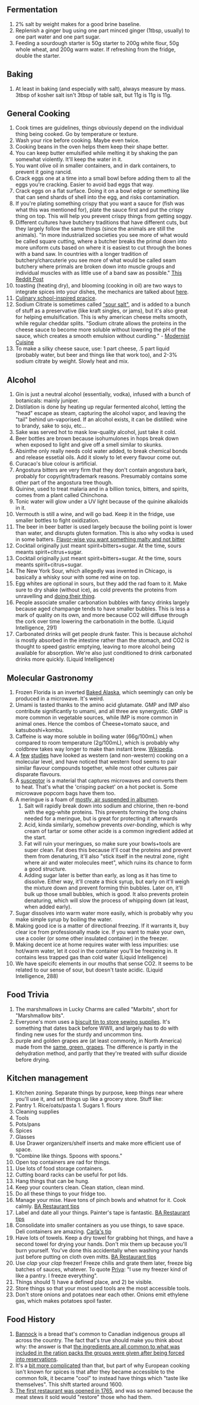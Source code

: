 ## Fermentation
1. 2% salt by weight makes for a good brine baseline.
1. Replenish a ginger bug using one part minced ginger (1tbsp, usually) to one part water and one part sugar.
1. Feeding a sourdough starter is 50g starter to 200g white flour, 50g whole wheat, and 200g warm water. If refreshing from the fridge, double the starter.

## Baking
1. At least in baking (and especially with salt), always measure by mass. 3tbsp of kosher salt isn't 3tbsp of table salt, but 11g is 11g is 11g.

## General Cooking
1. Cook times are guidelines, things obviously depend on the individual thing being cooked. Go by temperature or texture.
1. Wash your rice before cooking. Maybe even twice.
1. Cooking beans in the oven helps them keep their shape better.
1. You can keep butter emulsified while melting it by shaking the pan somewhat violently. It'll keep the water in it.
1. You want olive oil in smaller containers, and in dark containers, to prevent it going rancid.
1. Crack eggs one at a time into a small bowl before adding them to all the eggs you're cracking. Easier to avoid bad eggs that way.
1. Crack eggs on a flat surface. Doing it on a bowl edge or something like that can send shards of shell into the egg, and risks contamination.
1. If you're plating something crispy that you want a sauce for (fish was what this was mentioned for), plate the sauce first and put the crispy thing on top. This will help you prevent crispy things from getting soggy.
1. Different cultures have butchery traditions that have different cuts, but they largely follow the same things (since the animals are still the animals). "In more industrialized societies you see more of what would be called square cutting, where a butcher breaks the primal down into more uniform cuts based on where it is easiest to cut through the bones with a band saw. In countries with a longer tradition of butchery/charcuterie you see more of what would be called seam butchery where primals are broken down into muscle groups and individual muscles with as little use of a band saw as possible." [This Reddit Post](https://www.reddit.com/r/AskCulinary/comments/fqo8gu/are_there_different_cuts_of_meat_in_different/flrcm3d/)
1. toasting (heating dry), and blooming (cooking in oil) are two ways to integrate spices into your dishes, the mechanics are talked about [here](https://www.reddit.com/r/AskCulinary/comments/fpl8h7/toasting_spices_to_improve_flavor_is_a_common/).
1. [Culinary school-inspired pracice](https://www.reddit.com/r/AskCulinary/comments/ftcuyv/suggestions_for_culinary_school_type_exercises/fm6l9ce/).
1. Sodium Citrate is sometimes called ["sour salt"](https://www.youtube.com/watch?v=PTbdvND_YLQ), and is added to a bunch of stuff as a preservative (like kraft singles, or jams), but it's also great for helping emulsification. This is why american cheese melts smooth, while regular cheddar splits. "Sodium citrate allows the proteins in the cheese sauce to become more soluble without lowering the pH of the sauce, which creates a smooth emulsion without curdling." - [Modernist Cuisine](https://modernistcuisine.com/recipes/silky-smooth-macaroni-and-cheese/)
1. To make a silky cheese sauce, use: 1 part cheese, .5 part liquid (probably water, but beer and things like that work too), and 2-3% sodium citrate by weight. Slowly heat and mix.

## Alcohol
1. Gin is just a neutral alcohol (essentially, vodka), infused with a bunch of botanicals: mainly juniper.
1. Distilation is done by heating up regular fermented alcohol, letting the "head" escape as steam, capturing the alcohol vapor, and leaving the "tail" behind un-vaporised. If an alcohol exists, it can be distilled: wine to brandy, sake to soju, etc...
1. Sake was served hot to mask low-quality alcohol, just take it cold.
1. Beer bottles are brown because isohumulones in hops break down when exposed to light and give off a smell similar to skunks.
1. Absinthe only really needs cold water added, to break chemical bonds and release essetial oils. Add it slowly to let every flavour come out.
1. Curacao's blue colour is artificial.
1. Angostura bitters are very firm that they don't contain angostura bark, probably for copyright/trademark reasons. Presumably contains some other part of the angostura tree though.
1. Quinine, used to treat malaria and in a billion tonics, bitters, and spirits, comes from a plant called Chinchona.
1. Tonic water will glow under a UV light because of the quinine alkaloids in it.
1. Vermouth is still a wine, and will go bad. Keep it in the fridge, use smaller bottles to fight oxidization.
1. The beer in beer batter is used largely because the boiling point is lower than water, and disrupts gluten formation. This is also why vodka is used in some batters. [Flavor-wise you want something malty and not bitter](https://cooking.stackexchange.com/a/103312)
1. Cocktail originally just meant spirit+bitters+sugar. At the time, sours meants spirit+citrus+sugar.
1. Cocktail originally just meant spirit+bitters+sugar. At the time, sours meants spirit+citrus+sugar.
1. The New York Sour, which allegedly was invented in Chicago, is basically a whisky sour with some red wine on top.
1. Egg whites are optional in sours, but they add the rad foam to it. Make sure to dry shake (without ice), as cold prevents the proteins from unravelling and [doing their thing](https://drinks.seriouseats.com/2011/08/cocktail-101-how-to-use-eggs-in-cocktails-what-do-egg-whites-do-in-drinks.html).
1. People associate smaller carbonation bubbles with fancy drinks largely because aged champange tends to have smaller bubbles. This is less a mark of quality on its own, and more because CO2 will diffuse through the cork over time lowering the carbonatioln in the bottle. (Liquid Intelligence, 291)
1. Carbonated drinks will get people drunk faster. This is because alchohol is mostly absorbed in the intestine rather than the stomach, and CO2 is thought to speed gastric emptying, leaving to more alcohol being available for absorption. We're also just conditioned to drink carbonated drinks more quickly. (Liquid Intelligence)

## Molecular Gastronomy
1. Frozen Florida is an inverted [Baked Alaska](https://en.wikipedia.org/wiki/Baked_Alaska), which seemingly can only be produced in a microwave. It's weird.
1. Umami is tasted thanks to the amino acid glutamate. GMP and IMP also contribute significantly to umami, and all three are synergystic. GMP is more common in vegetable sources, while IMP is more common in animal ones. Hence the combos of Cheese+tomato sauce, and katsuboshi+kombu.
1. Caffeine is way more soluble in boiling water (66g/100mL) when compared to room temperature (2g/100mL), which is probably why coldbrew takes way longer to make than instant brew. [Wikipedia](https://en.wikipedia.org/wiki/Caffeine#Chemistry).
1. A [few](https://www.nature.com/articles/srep00196) [studies](https://arxiv.org/ftp/arxiv/papers/1502/1502.03815.pdf) have looked as western (and non-western) cooking on a molecular level, and have noticed that western food seems to pair similar flavour compounds together, while most other cultures pair disparate flavours.
1. A [susceptor](https://en.wikipedia.org/wiki/Susceptor) is a material that captures microwaves and converts them to heat. That's what the 'crisping packet' on a hot pocket is. Some microwave popcorn bags have them too.
1. A meringue is a foam of [mostly, air suspended in albumen](https://devilsfoodkitchen.com/2016/07/16/food-science-meringue/).
    1. Salt will rapidly break down into sodium and chlorine, then re-bond with the egg-white proteins. This prevents forming the long chains needed for a meringue, but is great for protecting it afterwards
    1. Acid, kinda similarly, somehow prevents *over-bonding*, which is why cream of tartar or some other acide is a common ingredient added at the start.
    1. Fat will ruin your meringues, so make sure your bowls+tools are super clean. Fat does this because it'll coat the proteins and prevent them from denaturing, it'll also "stick itself in the neutral zone, right where air and water molecules meet", which ruins its chance to form a good structure.
    1. Adding sugar later is better than early, as long as it has time to dissolve. Either way, it'll create a thick syrup, but early on it'll weigh the mixture down and prevent forming thin bubbles. Later on, it'll bulk up those small bubbles, which is good. It also prevents protein denaturing, which will slow the process of whipping down (at least, when added early).
1. Sugar dissolves into warm water more easily, which is probably why you make simple syrup by boiling the water.
1. Making good ice is a matter of directional freezing. If it warrants it, buy clear ice from professionally made ice. If you want to make your own, use a cooler (or some other insulated container) in the freezer.
1. Making decent ice at home requires water with less impurities: use hot/warm water, let it cool in the container you'll be freezeing in. It contains less trapped gas than cold water (Liquid Intelligence)
1. We have speicifc elements in our mouths that sense CO2. It seems to be related to our sense of sour, but doesn't taste acidic. (Liquid Intelligence, 288)

## Food Trivia
1. The marshmallows in Lucky Charms are called "Marbits", short for "Marshmallow bits".
1. Everyone's mom uses a [biscuit tin to store sewing supplies](https://www.vice.com/en_uk/article/qv3jax/seriously-why-does-everyones-mum-use-that-same-cookie-tin-for-sewing-stuff). It's something that dates back before WWII, and largely has to do with finding new uses for the sturdy and uncommon tins.
1. purple and golden grapes are (at least commonly, in North America) made from the [same, green, grapes](https://www.thedailymeal.com/eat/shocker-golden-raisins-are-made-same-grape-variety-purple-ones). The difference is partly in the dehydration method, and partly that they're treated with sulfur dioxide before drying.

## Kitchen management
1. Kitchen zoning. Separate things by purpose, keep things near where you'll use it, and set things up like a grocery store. Stuff like:
  1. Pantry
    1. Rice/oats/pasta
    1. Sugars
    1. flours
  1. Cleaning supplies
  1. Tools
  1. Pots/pans
  1. Spices
  1. Glasses
1. Use Drawer organizers/shelf inserts and make more efficient use of space.
1. "Combine like things. Spoons with spoons."
1. Open top containers are rad for things.
1. Use lots of food storage containers.
1. Cutting board racks can be useful for pot lids.
1. Hang things that can be hung.
1. Keep your counters clean. Clean station, clean mind.
1. Do all these things to your fridge too.
1. Manage your mise. Have tons of pinch bowls and whatnot for it. Cook calmly. [BA Restaurant tips](https://www.youtube.com/watch?v=A8g-bt9GbRk)
1. Label and date all your things. Painter's tape is fantastic. [BA Restaurant tips](https://www.youtube.com/watch?v=A8g-bt9GbRk)
1. Consolidate into smaller containers as you use things, to save space. Deli containers are amazing. [Carla's tip](https://youtu.be/A8g-bt9GbRk?t=119)
1. Have lots of towels. Keep a dry towel for grabbing hot things, and have a second towel for drying your hands. Don't mix them up because you'll burn yourself. You've done this accidentally when washing your hands just before putting on cloth oven mitts. [BA Restaurant tips](https://www.youtube.com/watch?v=A8g-bt9GbRk)
1. Use *clap* your *clap* freezer! Freeze chilis and grate them later, freeze big batches of sauces, whatever. To quote [Priya](https://youtu.be/A8g-bt9GbRk?t=527): "I use my freezer kind of like a pantry. I freeze everything".
1. Things should 1) have a defined place, and 2) be visible.
1. Store things so that your most used tools are the most accessible tools.
1. Don't store onions and potatoes near each other. Onions emit ethylene gas, which makes potatoes spoil faster.

## Food History
1. [Bannock](https://en.wikipedia.org/wiki/Bannock_(food)) is a bread that's common to Canadian indigenous groups all across the country. The fact that's true should make you think about why: the answer is that [the ingredients are all common to what was included in the ration packs the groups were given after being forced into reservations](https://youtu.be/4EXVrzOACv4?t=245).
1. It's a [bit more complicated](https://www.npr.org/sections/thesalt/2015/03/26/394339284/how-snobbery-helped-take-the-spice-out-of-european-cooking) than that, but part of why European cooking isn't known for spices is that after they became accessible to the common folk, it became "cool" to instead have things which "taste like themselves". This shift started around 1600.
1. [The first restaurant was opened in 1765](https://www.merriam-webster.com/words-at-play/the-history-of-restaurant), and was so named because the meat stews it sold would "restore" those who had them.
